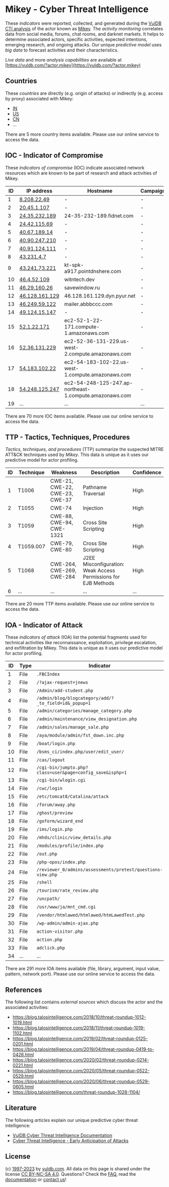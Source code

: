 # Mikey - Cyber Threat Intelligence

These _indicators_ were reported, collected, and generated during the [VulDB CTI analysis](https://vuldb.com/?kb.cti) of the actor known as [Mikey](https://vuldb.com/?actor.mikey). The _activity monitoring_ correlates data from social media, forums, chat rooms, and darknet markets. It helps to determine associated actors, specific activities, expected intentions, emerging research, and ongoing attacks. Our unique _predictive model_ uses _big data_ to forecast activities and their characteristics.

_Live data_ and more _analysis capabilities_ are available at [https://vuldb.com/?actor.mikey](https://vuldb.com/?actor.mikey)

## Countries

These _countries_ are directly (e.g. origin of attacks) or indirectly (e.g. access by proxy) associated with Mikey:

* [IN](https://vuldb.com/?country.in)
* [US](https://vuldb.com/?country.us)
* [CN](https://vuldb.com/?country.cn)
* ...

There are 5 more country items available. Please use our online service to access the data.

## IOC - Indicator of Compromise

These _indicators of compromise_ (IOC) indicate associated network resources which are known to be part of research and attack activities of Mikey.

ID | IP address | Hostname | Campaign | Confidence
-- | ---------- | -------- | -------- | ----------
1 | [8.208.22.49](https://vuldb.com/?ip.8.208.22.49) | - | - | High
2 | [20.45.1.107](https://vuldb.com/?ip.20.45.1.107) | - | - | High
3 | [24.35.232.189](https://vuldb.com/?ip.24.35.232.189) | 24-35-232-189.fidnet.com | - | High
4 | [24.42.115.69](https://vuldb.com/?ip.24.42.115.69) | - | - | High
5 | [40.67.189.14](https://vuldb.com/?ip.40.67.189.14) | - | - | High
6 | [40.90.247.210](https://vuldb.com/?ip.40.90.247.210) | - | - | High
7 | [40.91.124.111](https://vuldb.com/?ip.40.91.124.111) | - | - | High
8 | [43.231.4.7](https://vuldb.com/?ip.43.231.4.7) | - | - | High
9 | [43.241.73.221](https://vuldb.com/?ip.43.241.73.221) | kt-spk-a917.pointdnshere.com | - | High
10 | [46.4.52.109](https://vuldb.com/?ip.46.4.52.109) | witntech.dev | - | High
11 | [46.29.160.26](https://vuldb.com/?ip.46.29.160.26) | savewindow.ru | - | High
12 | [46.128.161.129](https://vuldb.com/?ip.46.128.161.129) | 46.128.161.129.dyn.pyur.net | - | High
13 | [46.249.59.122](https://vuldb.com/?ip.46.249.59.122) | mailer.abbbccc.com | - | High
14 | [49.124.15.147](https://vuldb.com/?ip.49.124.15.147) | - | - | High
15 | [52.1.22.171](https://vuldb.com/?ip.52.1.22.171) | ec2-52-1-22-171.compute-1.amazonaws.com | - | Medium
16 | [52.36.131.229](https://vuldb.com/?ip.52.36.131.229) | ec2-52-36-131-229.us-west-2.compute.amazonaws.com | - | Medium
17 | [54.183.102.22](https://vuldb.com/?ip.54.183.102.22) | ec2-54-183-102-22.us-west-1.compute.amazonaws.com | - | Medium
18 | [54.248.125.247](https://vuldb.com/?ip.54.248.125.247) | ec2-54-248-125-247.ap-northeast-1.compute.amazonaws.com | - | Medium
19 | ... | ... | ... | ...

There are 70 more IOC items available. Please use our online service to access the data.

## TTP - Tactics, Techniques, Procedures

_Tactics, techniques, and procedures_ (TTP) summarize the suspected MITRE ATT&CK techniques used by _Mikey_. This data is unique as it uses our predictive model for actor profiling.

ID | Technique | Weakness | Description | Confidence
-- | --------- | -------- | ----------- | ----------
1 | T1006 | CWE-21, CWE-22, CWE-23, CWE-37 | Pathname Traversal | High
2 | T1055 | CWE-74 | Injection | High
3 | T1059 | CWE-88, CWE-94, CWE-1321 | Cross Site Scripting | High
4 | T1059.007 | CWE-79, CWE-80 | Cross Site Scripting | High
5 | T1068 | CWE-264, CWE-269, CWE-284 | J2EE Misconfiguration: Weak Access Permissions for EJB Methods | High
6 | ... | ... | ... | ...

There are 20 more TTP items available. Please use our online service to access the data.

## IOA - Indicator of Attack

These _indicators of attack_ (IOA) list the potential fragments used for technical activities like reconnaissance, exploitation, privilege escalation, and exfiltration by Mikey. This data is unique as it uses our predictive model for actor profiling.

ID | Type | Indicator | Confidence
-- | ---- | --------- | ----------
1 | File | `.FBCIndex` | Medium
2 | File | `/?ajax-request=jnews` | High
3 | File | `/Admin/add-student.php` | High
4 | File | `/admin/blog/blogcategory/add/?_to_field=id&_popup=1` | High
5 | File | `/admin/categories/manage_category.php` | High
6 | File | `/admin/maintenance/view_designation.php` | High
7 | File | `/admin/sales/manage_sale.php` | High
8 | File | `/aya/module/admin/fst_down.inc.php` | High
9 | File | `/boat/login.php` | High
10 | File | `/bsms_ci/index.php/user/edit_user/` | High
11 | File | `/cas/logout` | Medium
12 | File | `/cgi-bin/jumpto.php?class=user&page=config_save&isphp=1` | High
13 | File | `/cgi-bin/wlogin.cgi` | High
14 | File | `/cwc/login` | Medium
15 | File | `/etc/tomcat8/Catalina/attack` | High
16 | File | `/forum/away.php` | High
17 | File | `/ghost/preview` | High
18 | File | `/goform/wizard_end` | High
19 | File | `/ims/login.php` | High
20 | File | `/mhds/clinic/view_details.php` | High
21 | File | `/modules/profile/index.php` | High
22 | File | `/out.php` | Medium
23 | File | `/php-opos/index.php` | High
24 | File | `/reviewer_0/admins/assessments/pretest/questions-view.php` | High
25 | File | `/shell` | Low
26 | File | `/tourism/rate_review.php` | High
27 | File | `/uncpath/` | Medium
28 | File | `/usr/www/ja/mnt_cmd.cgi` | High
29 | File | `/vendor/htmlawed/htmlawed/htmLawedTest.php` | High
30 | File | `/wp-admin/admin-ajax.php` | High
31 | File | `action-visitor.php` | High
32 | File | `action.php` | Medium
33 | File | `adclick.php` | Medium
34 | ... | ... | ...

There are 291 more IOA items available (file, library, argument, input value, pattern, network port). Please use our online service to access the data.

## References

The following list contains _external sources_ which discuss the actor and the associated activities:

* https://blog.talosintelligence.com/2018/10/threat-roundup-1012-1019.html
* https://blog.talosintelligence.com/2018/11/threat-roundup-1019-1102.html
* https://blog.talosintelligence.com/2019/02/threat-roundup-0125-0201.html
* https://blog.talosintelligence.com/2019/04/threat-roundup-0419-to-0426.html
* https://blog.talosintelligence.com/2020/02/threat-roundup-0214-0221.html
* https://blog.talosintelligence.com/2020/05/threat-roundup-0522-0529.html
* https://blog.talosintelligence.com/2020/06/threat-roundup-0529-0605.html
* https://blog.talosintelligence.com/threat-roundup-1028-1104/

## Literature

The following _articles_ explain our unique predictive cyber threat intelligence:

* [VulDB Cyber Threat Intelligence Documentation](https://vuldb.com/?kb.cti)
* [Cyber Threat Intelligence - Early Anticipation of Attacks](https://www.scip.ch/en/?labs.20201022)

## License

(c) [1997-2023](https://vuldb.com/?kb.changelog) by [vuldb.com](https://vuldb.com/?kb.about). All data on this page is shared under the license [CC BY-NC-SA 4.0](https://creativecommons.org/licenses/by-nc-sa/4.0/). Questions? Check the [FAQ](https://vuldb.com/?kb.faq), read the [documentation](https://vuldb.com/?kb) or [contact us](https://vuldb.com/?contact)!
